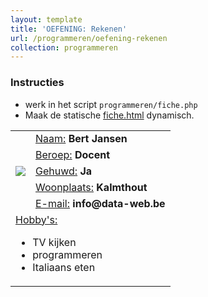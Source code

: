 ```yaml
---
layout: template
title: 'OEFENING: Rekenen'
url: /programmeren/oefening-rekenen
collection: programmeren
---
```

<div class="highlight">
    <h3>Instructies</h3>
    <ul>
        <li>werk in het script <code>programmeren/fiche.php</code></li>
        <li>Maak de statische <a target="_blank" href="fiche.html">fiche.html</a> dynamisch.</li>
    </ul>
</div>

<div class="shadow result">
    <table cellpadding="10">
    <tr>
        <td rowspan="5"><img src="https://monstar-lab.com/global/wp-content/uploads/sites/11/2019/04/male-placeholder-image-300x300.jpeg" /></td>
        <td><u>Naam:</u> <strong>Bert Jansen</strong></td>
    </tr>
    <tr>
        <td><u>Beroep:</u> <strong>Docent</strong></td>
    </tr>
    <tr>
        <td><u>Gehuwd:</u> <strong>Ja</strong></td>
    </tr>
    <tr>
        <td><u>Woonplaats:</u> <strong>Kalmthout</strong></td>
    </tr>
    <tr>
        <td><u>E-mail:</u> <strong>info@data-web.be</strong></td>
    </tr>
    <tr>
    <td colspan="2"><u>Hobby's:</u>
        <ul>
            <li>TV kijken</li>
            <li>programmeren</li>
            <li>Italiaans eten</li>
        </ul>
    </td>
    </tr>
    </table>
</div>